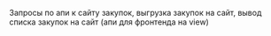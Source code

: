 Запросы по апи к сайту закупок, выгрузка закупок на сайт, вывод списка закупок на сайт (апи для фронтенда на view)